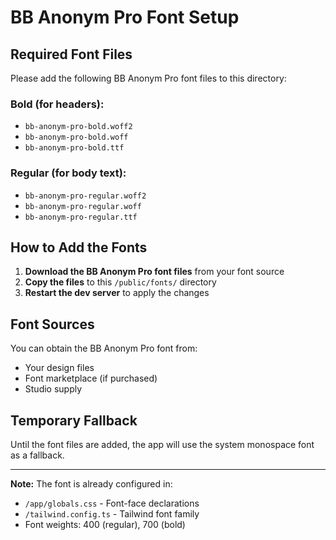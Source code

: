 # BB Anonym Pro Font Setup

## Required Font Files

Please add the following BB Anonym Pro font files to this directory:

### Bold (for headers):
- `bb-anonym-pro-bold.woff2`
- `bb-anonym-pro-bold.woff`
- `bb-anonym-pro-bold.ttf`

### Regular (for body text):
- `bb-anonym-pro-regular.woff2`
- `bb-anonym-pro-regular.woff`
- `bb-anonym-pro-regular.ttf`

## How to Add the Fonts

1. **Download the BB Anonym Pro font files** from your font source
2. **Copy the files** to this `/public/fonts/` directory
3. **Restart the dev server** to apply the changes

## Font Sources

You can obtain the BB Anonym Pro font from:
- Your design files
- Font marketplace (if purchased)
- Studio supply

## Temporary Fallback

Until the font files are added, the app will use the system monospace font as a fallback.

---

**Note:** The font is already configured in:
- `/app/globals.css` - Font-face declarations
- `/tailwind.config.ts` - Tailwind font family
- Font weights: 400 (regular), 700 (bold)
